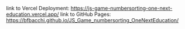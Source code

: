 link to Vercel Deployment: https://js-game-numbersorting-one-next-education.vercel.app/
link to GitHub Pages: https://bfbacchi.github.io/JS_Game_numbersorting_OneNextEducation/
